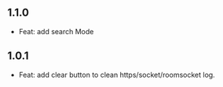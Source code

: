 ## 1.1.0
* Feat: add search Mode

## 1.0.1

* Feat: add clear button to clean https/socket/roomsocket log.
